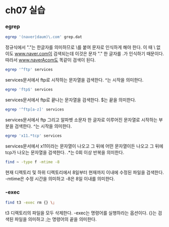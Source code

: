 # ch07 실습

### egrep

```Bash
egrep '(naver|daum)\.com' grep.dat
```
정규식에서 "."는 한글자를 의미하므로 \를 붙여 문자로 인식하게 해야 한다. 이 때 \ 없이도 www.naver.com이 검색되는데 이것은 문자 "." 한 글자를 .가 인식하기 때문이다. 따라서 www.naverAcom도 똑같이 검색이 된다.

```Bash
egrep '^ftp' services
```
services문서에서 ftp로 시작하는 문자열을 검색한다. ^는 시작을 의미한다.

```Bash
egrep 'ftp$' services
```
services문서에서 ftp로 끝나는 문자열을 검색한다. $는 끝을 의미한다.


```Bash
egrep '^ftp[a-z]' services
```
services문서에서 ftp 그리고 알파벳 소문자 한 글자로 이루어진 문자열로 시작하는 부분을 검색한다. ^는 시작을 의미한다.

```Bash
egrep 'x11.*tcp' services
```
services문서에서 x11이라는 문자열이 나오고 그 뒤에 어떤 문자열이든 나오고 그 뒤에 tcp가 나오는 문자열을 검색한다. .*는 0회 이상 반복을 의미한다.

```Bash
find ~ -type f -mtime -8
```
현재 디렉토리 및 하위 디렉토리에서 8일부터 현재까지 이내에 수정된 파일을 검색한다. -mtime은 수정 시간을 의미하고 -8은 8일 이내를 의미한다.
### -exec


```Bash
find t3 -exec rm {} \;
```
t3 디렉토리의 파일을 모두 삭제한다. -exec는 명령어를 실행하라는 옵션이다. {}는 검색된 파일을 의미하고 \;는 명령어의 끝을 의미한다.

```Bash